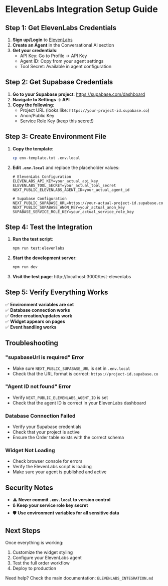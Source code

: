 # ElevenLabs Integration Setup Guide

## Step 1: Get ElevenLabs Credentials

1. **Sign up/Login** to [ElevenLabs](https://elevenlabs.io/)
2. **Create an Agent** in the Conversational AI section
3. **Get your credentials**:
   - API Key: Go to Profile → API Key
   - Agent ID: Copy from your agent settings
   - Tool Secret: Available in agent configuration

## Step 2: Get Supabase Credentials

1. **Go to your Supabase project**: https://supabase.com/dashboard
2. **Navigate to Settings → API**
3. **Copy the following**:
   - Project URL (looks like: `https://your-project-id.supabase.co`)
   - Anon/Public Key
   - Service Role Key (keep this secret!)

## Step 3: Create Environment File

1. **Copy the template**:
   ```bash
   cp env-template.txt .env.local
   ```

2. **Edit `.env.local`** and replace the placeholder values:
   ```env
   # ElevenLabs Configuration
   ELEVENLABS_API_KEY=your_actual_api_key
   ELEVENLABS_TOOL_SECRET=your_actual_tool_secret
   NEXT_PUBLIC_ELEVENLABS_AGENT_ID=your_actual_agent_id

   # Supabase Configuration
   NEXT_PUBLIC_SUPABASE_URL=https://your-actual-project-id.supabase.co
   NEXT_PUBLIC_SUPABASE_ANON_KEY=your_actual_anon_key
   SUPABASE_SERVICE_ROLE_KEY=your_actual_service_role_key
   ```

## Step 4: Test the Integration

1. **Run the test script**:
   ```bash
   npm run test:elevenlabs
   ```

2. **Start the development server**:
   ```bash
   npm run dev
   ```

3. **Visit the test page**: http://localhost:3000/test-elevenlabs

## Step 5: Verify Everything Works

✅ **Environment variables are set**  
✅ **Database connection works**  
✅ **Order creation/updates work**  
✅ **Widget appears on pages**  
✅ **Event handling works**  

## Troubleshooting

### "supabaseUrl is required" Error
- Make sure `NEXT_PUBLIC_SUPABASE_URL` is set in `.env.local`
- Check that the URL format is correct: `https://project-id.supabase.co`

### "Agent ID not found" Error
- Verify `NEXT_PUBLIC_ELEVENLABS_AGENT_ID` is set
- Check that the agent ID is correct in your ElevenLabs dashboard

### Database Connection Failed
- Verify your Supabase credentials
- Check that your project is active
- Ensure the Order table exists with the correct schema

### Widget Not Loading
- Check browser console for errors
- Verify the ElevenLabs script is loading
- Make sure your agent is published and active

## Security Notes

- ⚠️ **Never commit `.env.local` to version control**
- 🔒 **Keep your service role key secret**
- 🛡️ **Use environment variables for all sensitive data**

## Next Steps

Once everything is working:
1. Customize the widget styling
2. Configure your ElevenLabs agent
3. Test the full order workflow
4. Deploy to production

Need help? Check the main documentation: `ELEVENLABS_INTEGRATION.md`
